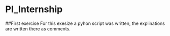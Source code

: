# PI_Internship

##First exercise
For this exesize a pyhon script was written, the explinations are written there as comments. 
